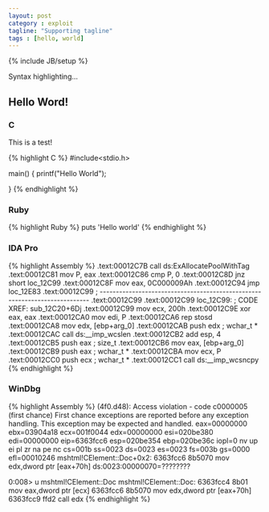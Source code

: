 ```yaml
---
layout: post
category : exploit
tagline: "Supporting tagline"
tags : [hello, world]
---
```

{% include JB/setup %}

Syntax highlighting...

## Hello Word!

### C

This is a test!

{% highlight C %}
#include<stdio.h>

main()
{
  printf("Hello World");

}
{% endhighlight %}

### Ruby

{% highlight Ruby %}
puts 'Hello world'
{% endhighlight %}

### IDA Pro

{% highlight Assembly %}
.text:00012C7B                 call    ds:ExAllocatePoolWithTag
.text:00012C81                 mov     P, eax
.text:00012C86                 cmp     P, 0
.text:00012C8D                 jnz     short loc_12C99
.text:00012C8F                 mov     eax, 0C000009Ah
.text:00012C94                 jmp     loc_12E83
.text:00012C99 ; ---------------------------------------------------------------------------
.text:00012C99
.text:00012C99 loc_12C99:                              ; CODE XREF: sub_12C20+6Dj
.text:00012C99                 mov     ecx, 200h
.text:00012C9E                 xor     eax, eax
.text:00012CA0                 mov     edi, P
.text:00012CA6                 rep stosd
.text:00012CA8                 mov     edx, [ebp+arg_0]
.text:00012CAB                 push    edx             ; wchar_t *
.text:00012CAC                 call    ds:__imp_wcslen
.text:00012CB2                 add     esp, 4
.text:00012CB5                 push    eax             ; size_t
.text:00012CB6                 mov     eax, [ebp+arg_0]
.text:00012CB9                 push    eax             ; wchar_t *
.text:00012CBA                 mov     ecx, P
.text:00012CC0                 push    ecx             ; wchar_t *
.text:00012CC1                 call    ds:__imp_wcsncpy
{% endhighlight %}

### WinDbg
{% highlight Assembly %}
(4f0.d48): Access violation - code c0000005 (first chance)
First chance exceptions are reported before any exception handling.
This exception may be expected and handled.
eax=00000000 ebx=03904a18 ecx=001f0044 edx=00000000 esi=020be380 edi=00000000
eip=6363fcc6 esp=020be354 ebp=020be36c iopl=0         nv up ei pl zr na pe nc
cs=001b  ss=0023  ds=0023  es=0023  fs=003b  gs=0000             efl=00010246
mshtml!CElement::Doc+0x2:
6363fcc6 8b5070          mov     edx,dword ptr [eax+70h] ds:0023:00000070=????????

0:008> u mshtml!CElement::Doc
mshtml!CElement::Doc:
6363fcc4 8b01            mov     eax,dword ptr [ecx]
6363fcc6 8b5070          mov     edx,dword ptr [eax+70h]
6363fcc9 ffd2            call    edx
{% endhighlight %}

<!--
### Examples

This website is created with Jekyll. [Other Jekyll websites](https://github.com/mojombo/jekyll/wiki/Sites).
-->